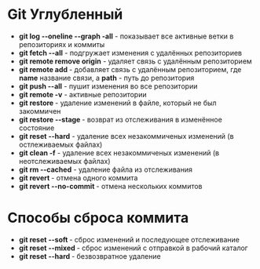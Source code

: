 # Git Углубленный
* **git log --oneline --graph -all** - показывает все активные ветки в репозиториях и коммиты
* **git fetch --all** - подгружает изменения с удалённых репозиториев
* **git remote remove origin** - удаляет связь с удалённым репозиторием
* **git remote add <name> <path>** - добавляет связь с удалённым репозиторием, где **name** название связи, а **path** - путь до репозитория
* **git push --all** - пушит изменения во все репозитории
* **git remote -v** - активные репозитории
* **git restore <file>** - удаление изменений в файле, который не был закоммичен
* **git restore --stage <file>** - возврат из отслеживания в изменённое  состояние
* **git reset --hard** - удаление всех незакоммиченых изменений (в остлеживаемых файлах)
* **git clean -f** - удаление всех незакоммиченых изменений (в неотслеживаемых файлах)
* **git rm --cached** - удаление файла из отслеживания
* **git revert <commit>** - отмена одного коммита
* **git revert --no-commit <commit>** - отмена нескольких коммитов

# Способы сброса коммита
* **git reset --soft <commit>** - сброс изменений и последующее отслеживание
* **git reset --mixed <commit>** - сброс изменений с отправкой в рабочий каталог
* **git reset --hard <commit>** - безвозвратное удаление